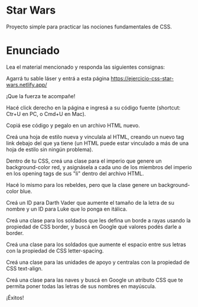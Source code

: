 # Star Wars

Proyecto simple para practicar las nociones fundamentales de CSS.

# Enunciado

Lea el material mencionado y responda las siguientes consignas:

Agarrá tu sable láser y entrá a esta página https://ejercicio-css-star-wars.netlify.app/

¡Que la fuerza te acompañe!

Hacé click derecho en la página e ingresá a su código fuente (shortcut: Ctr+U en PC, o Cmd+U en Mac).

Copiá ese código y pegalo en un archivo HTML nuevo.

Creá una hoja de estilo nueva y vinculala al HTML, creando un nuevo tag link debajo del que ya tiene (un HTML puede estar vinculado a más de una hoja de estilo sin ningún problema).

Dentro de tu CSS, creá una clase para el imperio que genere un background-color red, y asignásela a cada uno de los miembros del imperio en los opening tags de sus "li" dentro del archivo HTML.

Hacé lo mismo para los rebeldes, pero que la clase genere un background-color blue.

Creá un ID para Darth Vader que aumente el tamaño de la letra de su nombre y un ID para Luke que lo ponga en itálica.

Creá una clase para los soldados que les defina un borde a rayas usando la propiedad de CSS border, y buscá en Google qué valores podés darle a border.

Creá una clase para los soldados que aumente el espacio entre sus letras con la propiedad de CSS letter-spacing.

Creá una clase para las unidades de apoyo y centralas con la propiedad de CSS text-align.

Creá una clase para las naves y buscá en Google un atributo CSS que te permita poner todas las letras de sus nombres en mayúscula.

¡Éxitos!
